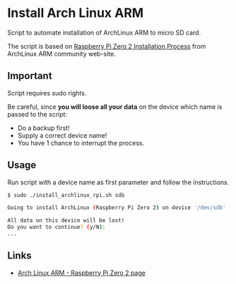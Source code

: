 # Install Arch Linux ARM

Script to automate installation of ArchLinux ARM to micro SD card.

The script is based on [Raspberry Pi Zero 2 Installation Process](https://archlinuxarm.org/platforms/armv8/broadcom/raspberry-pi-zero-2)
from ArchLinux ARM community web-site.

## Important

Script requires sudo rights.

Be careful, since **you will loose all your data** on the device which name is passed to the script:
 * Do a backup first!
 * Supply a correct device name!
 * You have 1 chance to interrupt the process.

## Usage

Run script with a device name as first parameter and follow the instructions.

```bash
$ sudo ./install_archlinux_rpi.sh sdb

Going to install ArchLinux (Raspberry Pi Zero 2) on device '/dev/sdb'

All data on this device will be lost!
Do you want to continue? (y/N):
...
```

## Links

 * [Arch Linux ARM - Raspberry Pi Zero 2 page](https://archlinuxarm.org/platforms/armv8/broadcom/raspberry-pi-zero-2)
